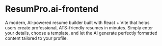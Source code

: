 # ResumPro.ai-frontend
A modern, AI-powered resume builder built with React + Vite that helps users create professional, ATS-friendly resumes in minutes. Simply enter your details, choose a template, and let the AI generate perfectly formatted content tailored to your profile.
